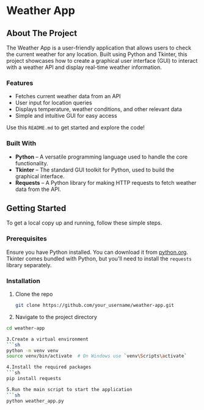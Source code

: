 # Weather App

<!-- ABOUT THE PROJECT -->
## About The Project

The Weather App is a user-friendly application that allows users to check the current weather for any location. Built using Python and Tkinter, this project showcases how to create a graphical user interface (GUI) to interact with a weather API and display real-time weather information.

### Features
- Fetches current weather data from an API
- User input for location queries
- Displays temperature, weather conditions, and other relevant data
- Simple and intuitive GUI for easy access

Use this `README.md` to get started and explore the code!

### Built With

* **Python** – A versatile programming language used to handle the core functionality.
* **Tkinter** – The standard GUI toolkit for Python, used to build the graphical interface.
* **Requests** – A Python library for making HTTP requests to fetch weather data from the API.

<!-- GETTING STARTED -->
## Getting Started

To get a local copy up and running, follow these simple steps.

### Prerequisites

Ensure you have Python installed. You can download it from [python.org](https://www.python.org/downloads/). Tkinter comes bundled with Python, but you'll need to install the `requests` library separately.

### Installation

1. Clone the repo
   ```sh
   git clone https://github.com/your_username/weather-app.git
   
2. Navigate to the project directory
  ```sh
  cd weather-app

3.Create a virtual environment
  ```sh
  python -m venv venv
  source venv/bin/activate  # On Windows use `venv\Scripts\activate`
  
4.Install the required packages
  ```sh
  pip install requests
  
5.Run the main script to start the application
  ```sh
  python weather_app.py
